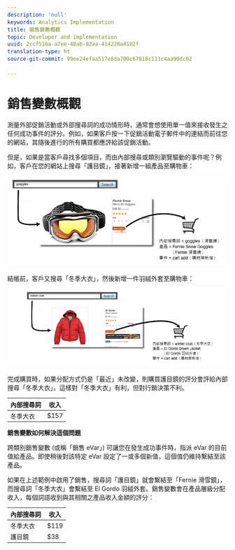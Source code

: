 ```yaml
---
description: 'null'
keywords: Analytics Implementation
title: 銷售變數概觀
topic: Developer and implementation
uuid: 2ccf516a-a7ee-48ab-92aa-414228a4102f
translation-type: ht
source-git-commit: 99ee24efaa517e8da700c67818c111c4aa90dc02

---
```



# 銷售變數概觀

測量外部促銷活動或外部搜尋詞的成功情形時，通常會想使用單一值來接收發生之任何成功事件的評分。例如，如果客戶按一下促銷活動電子郵件中的連結而前往您的網站，其隨後進行的所有購買都應評給該促銷活動。

但是，如果是當客戶尋找多個項目，而由內部搜尋或類別瀏覽驅動的事件呢？例如，客戶在您的網站上搜尋「護目鏡」，接著新增一組產品至購物車：

![](assets/merch-example-goggles.png)

結帳前，客戶又搜尋「冬季大衣」，然後新增一件羽絨外套至購物車：

![](assets/merch-example-coat.png)

完成購買時，如果分配方式仍是「最近」未改變，則購買護目鏡的評分會評給內部搜尋「冬季大衣」。這樣對「冬季大衣」有利，但對行銷決策不利。

| 內部搜尋詞 | 收入 |
|---|---|
| 冬季大衣 | $157 |

**銷售變數如何解決這個問題**

跨類別銷售變數 (或稱「銷售 eVar」) 可讓您在發生成功事件時，指派 eVar 的目前值給產品。即使稍後對該特定 eVar 設定了一或多個新值，這個值仍維持繫結至該產品。

如果在上述範例中啟用了銷售，搜尋詞「護目鏡」就會繫結至「Fernie 滑雪鏡」，而搜尋詞「冬季大衣」會繫結至 El Gordo 羽絨外套。銷售變數會在產品層級分配收入，每個詞語收到與其相關之產品收入金額的評分：

| 內部搜尋詞 | 收入 |
|---|---|
| 冬季大衣 | $119 |
| 護目鏡 | $38 |

